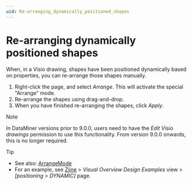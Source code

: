 ```yaml
---
uid: Re-arranging_dynamically_positioned_shapes
---
```


# Re-arranging dynamically positioned shapes

When, in a Visio drawing, shapes have been positioned dynamically based on properties, you can re-arrange those shapes manually.

1. Right-click the page, and select *Arrange*. This will activate the special "Arrange" mode.
1. Re-arrange the shapes using drag-and-drop.
1. When you have finished re-arranging the shapes, click *Apply*.

> [!NOTE]
> In DataMiner versions prior to 9.0.0, users need to have the *Edit Visio drawings* permission to use this functionality. From version 9.0.0 onwards, this is no longer required.

> [!TIP]
>
> - See also: [ArrangeMode](xref:Overview_of_page_and_shape_options)
> - For an example, see [Ziine](xref:ZiineDemoSystem) > *Visual Overview Design Examples* view > *[positioning > DYNAMIC]* page.
